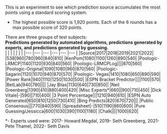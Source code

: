 This is an experiment to see which prediction source accumulates the most points using a standard scoring system.  
*   The highest possible score is 1,920 points. Each of the 6 rounds has a max possible score of 320 points.  

There are three groups of test subjects:  
**Predictions generated by automated algorithms, predictions generated by experts, and predictions generated by guessing.**  
|   |   |   |   |   |   |
|--- |--- |--- |--- |--- |--- |
|Source|2017|2018|2019|2021|2022|
|538|960|780|960|840|810|
|KenPom|1080|1100|1260|890|540|
|Poologic-LRMCP|1140|1120|930|840|560|
|Poologic-LRMCPLog||||870|560|
|Poologic-Original|1090|1080|960|870|560|
|Poologic-Sagarin|1120|1070|940|870|570|
|Poologic- Vegas|1410|1080|650|890|590|
|Power Rank|940|1110|1250|1030|500|
|ESPN Bracket Predictor||||1100|570|
|BetLab|940|780||||
|Jay Bilas|1130|640|730|850||
|Neil Greenberg|1390|410|880|400|420|
|Misc Experts*|660||900|710|450|
|Dick Vitale|-|590||710|400|
|3 Point Percentage|||1210|940|610|
|ESPN Auto Generated|650|810|1250|730|410|
|Bing Predicts|820|670|720|||
|Public Consensus|||770|840|590|
|Spreadsheet|-|510|1190|860|600|
|Pure Guessing/Jessicca|600|1030|390|1100|1180|
|Chalk||||1000|620|

*- Experts used were: 2017- Howard Megdal, 2019- Seth Greenberg, 2021- Pete Thamel, 2022- Seth Davis